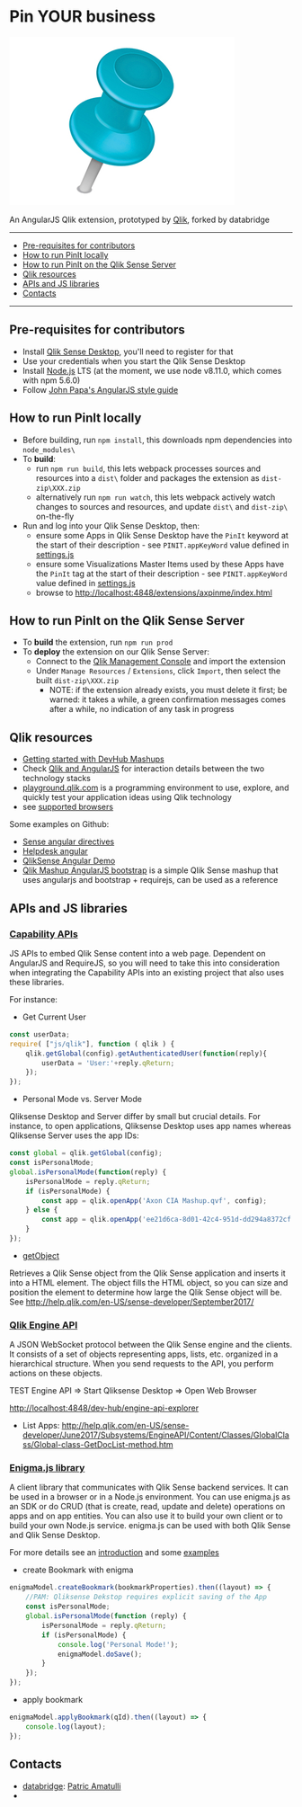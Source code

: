 # Pin YOUR business

![A pin](preview.png)

An AngularJS Qlik extension, prototyped by [Qlik](https://www.qlik.com), forked by databridge

---

- [Pre-requisites for contributors](#pre-requisites-for-contributors)
- [How to run PinIt locally](#how-to-run-pinit-locally)
- [How to run PinIt on the  Qlik Sense Server](#how-to-run-pinit-on-the-qlik-sense-server)
- [Qlik resources](#qlik-resources)
- [APIs and JS libraries](#apis-and-js-libraries)
- [Contacts](#contacts)

---

## Pre-requisites for contributors

- Install [Qlik Sense Desktop](https://www.qlik.com/us/try-or-buy/download-qlik-sense), you'll need to register for that
- Use your credentials when you start the Qlik Sense Desktop
- Install [Node.js](https://nodejs.org/en/) LTS (at the moment, we use node v8.11.0, which comes with npm 5.6.0)
- Follow [John Papa's AngularJS style guide](https://github.com/johnpapa/angular-styleguide/blob/master/a1/README.md)

## How to run PinIt locally

- Before building, run `npm install`, this downloads npm dependencies into `node_modules\`
- To **build**:
  - run `npm run build`, this lets webpack processes sources and resources into a `dist\` folder and packages the extension as `dist-zip\XXX.zip`
  - alternatively run `npm run watch`, this lets webpack actively watch changes to sources and resources, and update `dist\` and `dist-zip\` on-the-fly
- Run and log into your Qlik Sense Desktop, then:
  - ensure some Apps in Qlik Sense Desktop have the `PinIt` keyword at the start of their description - see `PINIT.appKeyWord` value defined in [settings.js](./settings.js)
  - ensure some Visualizations Master Items used by these Apps have the `PinIt` tag at the start of their description - see `PINIT.appKeyWord` value defined in [settings.js](./settings.js)
  - browse to <http://localhost:4848/extensions/axpinme/index.html>

## How to run PinIt on the Qlik Sense Server

- To **build** the extension, run `npm run prod`
- To **deploy** the extension on our Qlik Sense Server:
  - Connect to the [Qlik Management Console](https://your-qlik-server/qmc/) and import the extension
  - Under `Manage Resources` / `Extensions`, click `Import`, then select the built `dist-zip\XXX.zip`
    - NOTE: if the extension already exists, you must delete it first; be warned: it takes a while, a green confirmation messages comes after a while, no indication of any task in progress

## Qlik resources

- [Getting started with DevHub Mashups](http://help.qlik.com/en-US/sense-developer/September2017/Subsystems/Dev-Hub/Content/Howtos/dev-hub-mashups-getting-started.htm)
- Check [Qlik and AngularJS](http://help.qlik.com/en-US/sense-developer/September2017/Subsystems/Extensions/Content/extensions-angular-introduction.htm) for interaction details between the two technology stacks
- [playground.qlik.com](http://playground.qlik.com/) is a programming environment to use, explore, and quickly test your  application ideas using Qlik technology
- see [supported browsers](http://help.qlik.com/en-US/sense/September2017/Subsystems/PlanningQlikSenseDeployments/Content/Introduction/supported-browsers.htm)

Some examples on Github:

- [Sense angular directives](https://github.com/stefanwalther/sense-angular-directives)
- [Helpdesk angular](https://github.com/erikwett/helpdesk-angular)
- [QlikSense Angular Demo](https://github.com/thomasfriebel/QlikSenseAngularDemo)
- [Qlik Mashup AngularJS bootstrap](https://github.com/pouc/qlik-mashup-angularjs-bootstrap) is a simple Qlik Sense mashup that uses angularjs and bootstrap + requirejs, can be used as a reference

## APIs and JS libraries

### [Capability APIs](http://help.qlik.com/en-US/sense-developer/September2017/Subsystems/APIs/Content/capability-apis-reference.htm)

JS APIs to embed Qlik Sense content into a web page. Dependent on AngularJS and RequireJS, so you will need to take this into consideration when integrating the Capability APIs into an existing project that also uses these libraries.

For instance:

- Get Current User

```javascript
const userData;
require( ["js/qlik"], function ( qlik ) {
    qlik.getGlobal(config).getAuthenticatedUser(function(reply){
        userData = 'User:'+reply.qReturn;
    });
});
```

- Personal Mode vs. Server Mode

Qliksense Desktop and Server differ by small but crucial details. For instance, to open applications, Qliksense Desktop uses app names whereas Qliksense Server uses the app IDs:

```javascript
const global = qlik.getGlobal(config);
const isPersonalMode;
global.isPersonalMode(function(reply) {
    isPersonalMode = reply.qReturn;
    if (isPersonalMode) {
        const app = qlik.openApp('Axon CIA Mashup.qvf', config);
    } else {
        const app = qlik.openApp('ee21d6ca-8d01-42c4-951d-dd294a8372cf', config);
    }
});
```

- [getObject](http://help.qlik.com/en-US/sense-developer/September2017/Subsystems/APIs/Content/CapabilityAPIs/AppAPI/getObject-method.htm)

Retrieves a Qlik Sense object from the Qlik Sense application and inserts it into a HTML element. The object fills the HTML object, so you can size and position the element to determine how large the Qlik Sense object will be. See <http://help.qlik.com/en-US/sense-developer/September2017/>

### [Qlik Engine API](http://help.qlik.com/en-US/sense-developer/September2017/Subsystems/EngineAPI/Content/introducing-engine-API.htm)

A JSON WebSocket protocol between the Qlik Sense engine and the clients. It consists of a set of objects representing apps, lists, etc. organized in a hierarchical structure. When you send requests to the API, you perform actions on these objects.

TEST Engine API => Start Qliksense Desktop => Open Web Browser

<http://localhost:4848/dev-hub/engine-api-explorer>

- List Apps: <http://help.qlik.com/en-US/sense-developer/June2017/Subsystems/EngineAPI/Content/Classes/GlobalClass/Global-class-GetDocList-method.htm>

### [Enigma.js library](https://github.com/qlik-oss/enigma.js/)

A client library that communicates with Qlik Sense backend services. It can be used in a browser or in a Node.js environment. You can use enigma.js as an SDK or do CRUD (that is create, read, update and delete) operations on apps and on app entities. You can also use it to build your own client or to build your own Node.js service. enigma.js can be used with both Qlik Sense and Qlik Sense Desktop.

For more details see an [introduction](https://help.qlik.com/en-US/sense-developer/September2017/Subsystems/APIs/Content/enigmajs/enigmajs-introduction.htm) and some [examples](http://help.qlik.com/en-US/sense-developer/September2017/Subsystems/APIs/Content/enigmajs/enigmajs-examples.htm)

- create Bookmark with enigma

```javascript
enigmaModel.createBookmark(bookmarkProperties).then((layout) => {
    //PAM: Qliksense Dekstop requires explicit saving of the App
    const isPersonalMode;
    global.isPersonalMode(function (reply) {
        isPersonalMode = reply.qReturn;
        if (isPersonalMode) {
            console.log('Personal Mode!');
            enigmaModel.doSave();
        }
    });
});
```

- apply bookmark

```javascript
enigmaModel.applyBookmark(qId).then((layout) => {
    console.log(layout);
});
```

## Contacts

- [databridge](https://www.databridge.ch): [Patric Amatulli](mailto:patric.amatulli@databridge.ch)
- 
